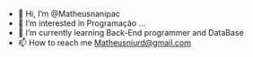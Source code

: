 - 👋 Hi, I’m @Matheusnanipac
- 👀 I’m interested in Programação ...
- 🌱 I’m currently learning Back-End programmer and DataBase
- 📫 How to reach me Matheusniurd@gmail.com

<!---
Matheusnanipac/Matheusnanipac is a ✨ special ✨ repository because its `README.md` (this file) appears on your GitHub profile.
You can click the Preview link to take a look at your changes.
--->
